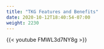 ```yaml
---
title: "TKG Features and Benefits"
date: 2020-10-12T18:40:54-07:00
weight: 2230
---
```

{{< youtube FMWL3d7NY8g >}}

